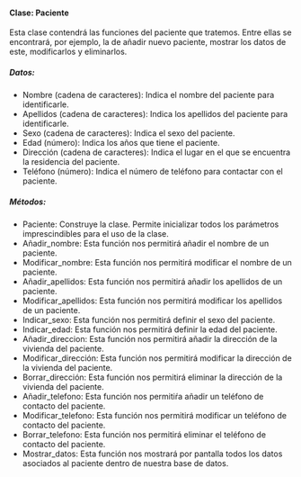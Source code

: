 #### Clase: Paciente

Esta clase contendrá las funciones del paciente que tratemos. Entre ellas se encontrará, por ejemplo, la de añadir nuevo paciente, mostrar los datos de este, modificarlos y eliminarlos.
##### Datos:
- Nombre (cadena de caracteres): Indica el nombre del paciente para identificarle.
- Apellidos (cadena de caracteres): Indica los apellidos del paciente para identificarle.
- Sexo (cadena de caracteres): Indica el sexo del paciente.
- Edad (número): Indica los años que tiene el paciente.
- Dirección (cadena de caracteres): Indica el lugar en el que se encuentra la residencia del paciente.
- Teléfono (número): Indica el número de teléfono para contactar con el paciente.

##### Métodos:
- Paciente: Construye la clase. Permite inicializar todos los parámetros imprescindibles para el uso de la clase.
- Añadir_nombre: Esta función nos permitirá añadir el nombre de un paciente.
- Modificar_nombre: Esta función nos permitirá modificar el nombre de un paciente.
- Añadir_apellidos: Esta función nos permitirá añadir los apellidos de un paciente.
- Modificar_apellidos: Esta función nos permitirá modificar los apellidos de un paciente.	
- Indicar_sexo: Esta función nos permitirá definir el sexo del paciente.
- Indicar_edad: Esta función nos permitirá definir la edad del paciente.
- Añadir_direccion: Esta función nos permitirá añadir la dirección de la vivienda del paciente.
- Modificar_dirección: Esta función nos permitirá modificar la dirección de la vivienda del paciente.
- Borrar_dirección: Esta función nos permitirá eliminar la dirección de la vivienda del paciente.
- Añadir_telefono: Esta función nos permitiŕa añadir un teléfono de contacto del paciente.
- Modificar_telefono: Esta función nos permitirá modificar un teléfono de contacto del paciente.
- Borrar_telefono: Esta función nos permitirá eliminar el teléfono de contacto del paciente.
- Mostrar_datos: Esta función nos mostrará por pantalla todos los datos asociados al paciente dentro de nuestra base de datos.

